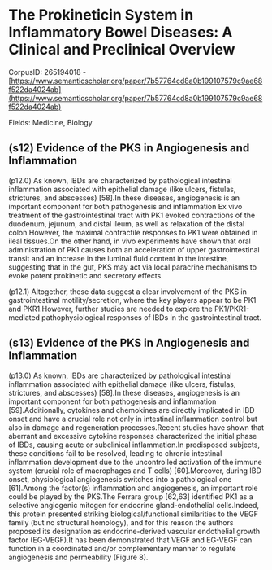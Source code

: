 # The Prokineticin System in Inflammatory Bowel Diseases: A Clinical and Preclinical Overview

CorpusID: 265194018 - [https://www.semanticscholar.org/paper/7b57764cd8a0b199107579c9ae68f522da4024ab](https://www.semanticscholar.org/paper/7b57764cd8a0b199107579c9ae68f522da4024ab)

Fields: Medicine, Biology

## (s12) Evidence of the PKS in Angiogenesis and Inflammation
(p12.0) As known, IBDs are characterized by pathological intestinal inflammation associated with epithelial damage (like ulcers, fistulas, strictures, and abscesses) [58].In these diseases, angiogenesis is an important component for both pathogenesis and inflammation Ex vivo treatment of the gastrointestinal tract with PK1 evoked contractions of the duodenum, jejunum, and distal ileum, as well as relaxation of the distal colon.However, the maximal contractile responses to PK1 were obtained in ileal tissues.On the other hand, in vivo experiments have shown that oral administration of PK1 causes both an acceleration of upper gastrointestinal transit and an increase in the luminal fluid content in the intestine, suggesting that in the gut, PKS may act via local paracrine mechanisms to evoke potent prokinetic and secretory effects.

(p12.1) Altogether, these data suggest a clear involvement of the PKS in gastrointestinal motility/secretion, where the key players appear to be PK1 and PKR1.However, further studies are needed to explore the PK1/PKR1-mediated pathophysiological responses of IBDs in the gastrointestinal tract.
## (s13) Evidence of the PKS in Angiogenesis and Inflammation
(p13.0) As known, IBDs are characterized by pathological intestinal inflammation associated with epithelial damage (like ulcers, fistulas, strictures, and abscesses) [58].In these diseases, angiogenesis is an important component for both pathogenesis and inflammation [59].Additionally, cytokines and chemokines are directly implicated in IBD onset and have a crucial role not only in intestinal inflammation control but also in damage and regeneration processes.Recent studies have shown that aberrant and excessive cytokine responses characterized the initial phase of IBDs, causing acute or subclinical inflammation.In predisposed subjects, these conditions fail to be resolved, leading to chronic intestinal inflammation development due to the uncontrolled activation of the immune system (crucial role of macrophages and T cells) [60].Moreover, during IBD onset, physiological angiogenesis switches into a pathological one [61].Among the factor(s) inflammation and angiogenesis, an important role could be played by the PKS.The Ferrara group [62,63] identified PK1 as a selective angiogenic mitogen for endocrine gland-endothelial cells.Indeed, this protein presented striking biological/functional similarities to the VEGF family (but no structural homology), and for this reason the authors proposed its designation as endocrine-derived vascular endothelial growth factor (EG-VEGF).It has been demonstrated that VEGF and EG-VEGF can function in a coordinated and/or complementary manner to regulate angiogenesis and permeability (Figure 8).
